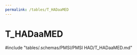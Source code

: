 ```yaml
---
permalink: /tables/T_HADaaMED
---
```

# T_HADaaMED
<!-- SPDX-License-Identifier: MPL-2.0 -->

<!-- ATTENTION : Ne pas supprimer ou modifier la ligne ci-dessous -->
#include "tables/.schemas/PMSI/PMSI HAD/T_HADaaMED.md"
<!-- ATTENTION : Ne pas supprimer ou modifier la ligne ci-dessus -->
